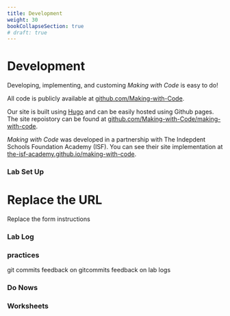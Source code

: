 ```yaml
---
title: Development
weight: 30
bookCollapseSection: true
# draft: true
---
```


# Development

Developing, implementing, and customing *Making with Code* is easy to do!

All code is publicly available at [github.com/Making-with-Code](https://github.com/Making-with-Code).

Our site is built using [Hugo](https://gohugo.io/) and can be easily hosted using Github pages. The site repoistory can be found at [github.com/Making-with-Code/making-with-code](https://github.com/Making-with-Code/making-with-code). 

*Making with Code* was developed in a partnership with The Indepdent Schools Foundation Academy (ISF). You can see their site implementation at [the-isf-academy.github.io/making-with-code](https://the-isf-academy.github.io/making-with-code/).


### Lab Set Up 

# Replace the URL 

Replace the form instructions 

### Lab Log

### practices

git commits 
feedback on gitcommits
feedback on lab logs

### Do Nows

### Worksheets 